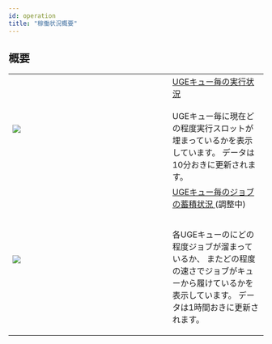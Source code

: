 ```yaml
---
id: operation
title: "稼働状況概要"
---
```


## 概要

<table>
<tr>
<td width="300">


![](/img/2021-09-05_22-35.png)

</td>
<td>
<a href="https://sc2.ddbj.nig.ac.jp">
UGEキュー毎の実行状況
</a>
<br />
<br />
UGEキュー毎に現在どの程度実行スロットが埋まっているかを表示しています。
データは10分おきに更新されます。

</td>
</tr>

<tr>
<td>

![](/img/2021-09-05_22-35_1.png)

</td>
<td>

<a href="https://sc2.ddbj.nig.ac.jp">
UGEキュー毎のジョブの蓄積状況 
</a> (調整中)
<br />
<br />


各UGEキューのにどの程度ジョブが溜まっているか、
またどの程度の速さでジョブがキューから履けているかを表示しています。
データは1時間おきに更新されます。
</td>


</tr>
</table>

